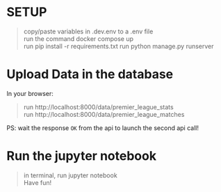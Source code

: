 # SETUP
> copy/paste variables in .dev.env to a .env file \
> run the command docker compose up \
> run pip install -r requirements.txt
> run python manage.py runserver

# Upload Data in the database
In your browser:
> run http://localhost:8000/data/premier_league_stats \
> run http://localhost:8000/data/premier_league_matches 

PS: wait the response `OK` from the api to launch the second api call!

# Run the jupyter notebook
> in terminal, run jupyter notebook \
> Have fun!